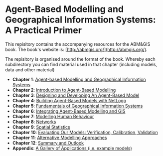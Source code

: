 # Agent-Based Modelling and Geographical Information Systems: A Practical Primer

This repisitory contains the accompanying resources for the ABM&GIS book. The book's website is: [http://abmgis.org/](http://abmgis.org/).

The repisitory is organised around the format of the book. Whereby each subdirectory you can find material used in that chapter (including models, data and other material)

* **Chapter 1**: [Agent-based Modelling and Geographical Information Systems]()
* **Chapter 2**: [Introduction to Agent-Based Modelling]()
* **Chapter 3**: [Designing and Developing An Agent-Based   Model]()
* **Chapter 4**: [Building Agent-Based Models with NetLogo]()
* **Chapter 5**: [Fundamentals of Geographical Information Systems]()
* **Chapter 6**: [Integrating Agent-Based Modelling and GIS]()
* **Chapter 7**: [Modelling Human Behaviour]()
* **Chapter 8**: [Networks]()
* **Chapter 9**: [Spatial Statistics]()
* **Chapter 10**: [Evaluating Our Models: Verification, Calibration, Validation]()
* **Chapter 11**: [Alternative Modelling Approaches]()
* **Chapter 12**: [Summary and Outlook]()
* **Appendix**: [A Gallery of Applications (i.e. example models)](AppendixA/README.md)

